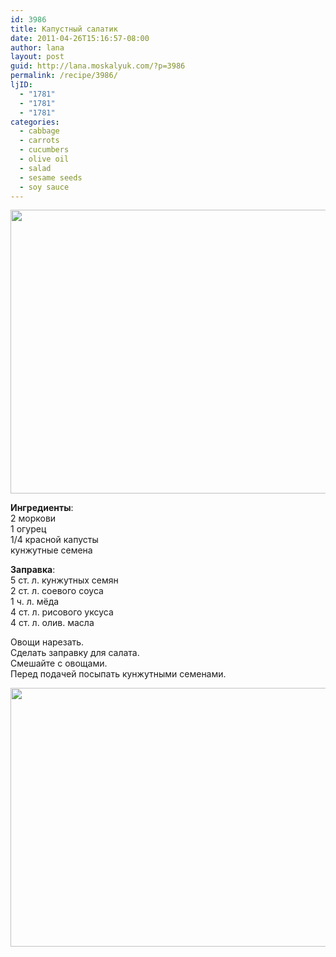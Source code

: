 ```yaml
---
id: 3986
title: Капустный салатик
date: 2011-04-26T15:16:57-08:00
author: lana
layout: post
guid: http://lana.moskalyuk.com/?p=3986
permalink: /recipe/3986/
ljID:
  - "1781"
  - "1781"
  - "1781"
categories:
  - cabbage
  - carrots
  - cucumbers
  - olive oil
  - salad
  - sesame seeds
  - soy sauce
---
```

<img loading="lazy" class="alignnone" title="cabbage salad" src="http://farm6.static.flickr.com/5030/5659348048_e1ff275270_z.jpg" alt="" width="640" height="454" />

**Ингредиенты**:  
2 моркови  
1 огурец  
1/4 красной капусты  
кунжутные семена

**Заправка**:  
5 ст. л. кунжутных семян  
2 ст. л. соевого соуса  
1 ч. л. мёда  
4 ст. л. рисового уксуса  
4 ст. л. олив. масла

Овощи нарезать.  
Сделать заправку для салата.  
Смешайте с овощами.  
Перед подачей посыпать кунжутными семенами.

<img loading="lazy" class="alignnone" title="salad" src="http://farm6.static.flickr.com/5308/5659418102_22015f4be3_z.jpg" alt="" width="640" height="414" />